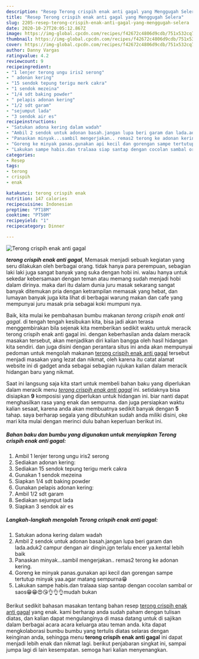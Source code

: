 ```yaml
---
description: "Resep Terong crispih enak anti gagal yang Menggugah Selera"
title: "Resep Terong crispih enak anti gagal yang Menggugah Selera"
slug: 2205-resep-terong-crispih-enak-anti-gagal-yang-menggugah-selera
date: 2020-10-27T20:05:12.867Z
image: https://img-global.cpcdn.com/recipes/f42672c4806d9cdb/751x532cq70/terong-crispih-enak-anti-gagal-foto-resep-utama.jpg
thumbnail: https://img-global.cpcdn.com/recipes/f42672c4806d9cdb/751x532cq70/terong-crispih-enak-anti-gagal-foto-resep-utama.jpg
cover: https://img-global.cpcdn.com/recipes/f42672c4806d9cdb/751x532cq70/terong-crispih-enak-anti-gagal-foto-resep-utama.jpg
author: Danny Vargas
ratingvalue: 4.2
reviewcount: 9
recipeingredient:
- "1 lenjer terong ungu iris2 serong"
- " adonan kering"
- "15 sendok tepung terigu merk cakra"
- "1 sendok mezeina"
- "1/4 sdt baking powder"
- " pelapis adonan kering"
- "1/2 sdt garam"
- "sejumput lada"
- "3 sendok air es"
recipeinstructions:
- "Satukan adona kering dalam wadah"
- "Ambil 2 sendok untuk adonan basah.jangan lupa beri garam dan lada.aduk2 campur dengan air dingin.jgn terlalu encer ya.kental lebih baik"
- "Panaskan minyak...sambil mengerjakan.. remas2 terong ke adonan kering."
- "Goreng ke minyak panas.gunakan api kecil dan gorengan sampe tertutup minyak yaa.agar matang sempurna😁"
- "Lakukan sampe habis.dan tralaaa siap santap dengan cocolan sambal or saos😁😁😍😘👌👌👌mudah bukan"
categories:
- Resep
tags:
- terong
- crispih
- enak

katakunci: terong crispih enak 
nutrition: 147 calories
recipecuisine: Indonesian
preptime: "PT18M"
cooktime: "PT50M"
recipeyield: "1"
recipecategory: Dinner

---
```



![Terong crispih enak anti gagal](https://img-global.cpcdn.com/recipes/f42672c4806d9cdb/751x532cq70/terong-crispih-enak-anti-gagal-foto-resep-utama.jpg)

<b><i>terong crispih enak anti gagal</i></b>, Memasak menjadi sebuah kegiatan yang seru dilakukan oleh berbagai orang. tidak hanya para perempuan, sebagian laki laki juga sangat banyak yang suka dengan hobi ini. walau hanya untuk sekedar kebersamaan dengan teman atau memang sudah menjadi hobi dalam dirinya. maka dari itu dalam dunia juru masak sekarang sangat banyak ditemukan pria dengan ketrampilan memasak yang hebat, dan lumayan banyak juga kita lihat di berbagai warung makan dan cafe yang mempunyai juru masak pria sebagai koki mumpuni nya.

Baik, kita mulai ke pembahasan bumbu makanan <i>terong crispih enak anti gagal</i>. di tengah tengah kesibukan kita, bisa jadi akan terasa menggembirakan bila sejenak kita memberikan sedikit waktu untuk meracik terong crispih enak anti gagal ini. dengan keberhasilan anda dalam meracik masakan tersebut, akan menjadikan diri kalian bangga oleh hasil hidangan kita sendiri. dan juga disini dengan perantara situs ini anda akan mempunyai pedoman untuk mengolah makanan <u>terong crispih enak anti gagal</u> tersebut menjadi masakan yang lezat dan nikmat, oleh karena itu catat alamat website ini di gadget anda sebagai sebagian rujukan kalian dalam meracik hidangan baru yang nikmat.




Saat ini langsung saja kita start untuk membeli bahan baku yang diperlukan dalam meracik menu <u><i>terong crispih enak anti gagal</i></u> ini. setidaknya bisa disiapkan <b>9</b> komposisi yang diperlukan untuk hidangan ini. biar nanti dapat menghasilkan rasa yang enak dan sempurna. dan juga persiapkan waktu kalian sesaat, karena anda akan membuatnya sedikit banyak dengan <b>5</b> tahap. saya berharap segala yang dibutuhkan sudah anda miliki disini, oke mari kita mulai dengan merinci dulu bahan keperluan berikut ini.

<!--inarticleads1-->

##### Bahan baku dan bumbu yang digunakan untuk menyiapkan Terong crispih enak anti gagal:

1. Ambil 1 lenjer terong ungu iris2 serong
1. Sediakan  adonan kering:
1. Sediakan 15 sendok tepung terigu merk cakra
1. Gunakan 1 sendok mezeina
1. Siapkan 1/4 sdt baking powder
1. Gunakan  pelapis adonan kering:
1. Ambil 1/2 sdt garam
1. Sediakan sejumput lada
1. Siapkan 3 sendok air es




<!--inarticleads2-->

##### Langkah-langkah mengolah Terong crispih enak anti gagal:

1. Satukan adona kering dalam wadah
1. Ambil 2 sendok untuk adonan basah.jangan lupa beri garam dan lada.aduk2 campur dengan air dingin.jgn terlalu encer ya.kental lebih baik
1. Panaskan minyak...sambil mengerjakan.. remas2 terong ke adonan kering.
1. Goreng ke minyak panas.gunakan api kecil dan gorengan sampe tertutup minyak yaa.agar matang sempurna😁
1. Lakukan sampe habis.dan tralaaa siap santap dengan cocolan sambal or saos😁😁😍😘👌👌👌mudah bukan




Berikut sedikit bahasan masakan tentang bahan resep <u>terong crispih enak anti gagal</u> yang enak. kami berharap anda sudah paham dengan tulisan diatas, dan kalian dapat mengulanginya di masa datang untuk di sajikan dalam berbagai acara acara keluarga atau teman anda. kita dapat mengkolaborasi bumbu bumbu yang tertulis diatas selaras dengan keinginan anda, sehingga menu <b>terong crispih enak anti gagal</b> ini dapat menjadi lebih enak dan nikmat lagi. berikut penjabaran singkat ini, sampai jumpa lagi di lain kesempatan. semoga hari kalian menyenangkan.
